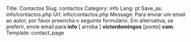 Title: Contactos
Slug: contactos
Category: info 
Lang: pt
Save_as: info/contactos.php
Url: info/contactos.php
Message: Para enviar um email ao autor, por favor preencha o seguinte formulário. Em alternativa, se preferir, envie email para <strong>info</strong> [ arroba ] <strong>victordomingos</strong> [ponto] <strong>com</strong>.
Template: contact_page
